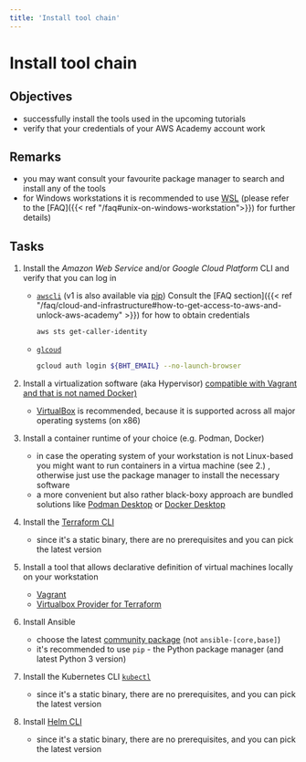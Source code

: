 ```yaml
---
title: 'Install tool chain'
---
```



Install tool chain
==================


## Objectives

* successfully install the tools used in the upcoming tutorials
* verify that your credentials of your AWS Academy account work


## Remarks

* you may want consult your favourite package manager to search and install any of the tools
* for Windows workstations it is recommended to use [WSL](https://docs.microsoft.com/en-us/windows/wsl/install)
  (please refer to the [FAQ]({{< ref "/faq#unix-on-windows-workstation">}})
  for further details)


## Tasks

1. Install the *Amazon Web Service* and/or *Google Cloud Platform* CLI and verify that you can log in

    * [`awscli`](https://docs.aws.amazon.com/cli/latest/userguide/cli-chap-install.html) (v1 is also available via [pip](https://pypi.org/project/awscli/))
      Consult the [FAQ section]({{< ref "/faq/cloud-and-infrastructure#how-to-get-access-to-aws-and-unlock-aws-academy" >}})
      for how to obtain credentials

      ```bash
      aws sts get-caller-identity
      ```

    * [`glcoud`](https://cloud.google.com/sdk/docs/install)

      ```bash
      gcloud auth login ${BHT_EMAIL} --no-launch-browser 
      ```


2. Install a virtualization software (aka Hypervisor) [compatible with Vagrant and that is not named Docker)](https://www.vagrantup.com/docs/providers)

    * [VirtualBox](https://www.virtualbox.org/wiki/Downloads) is recommended, because it is supported across all major
      operating systems (on x86)


3. Install a container runtime of your choice (e.g. Podman, Docker)
   
    * in case the operating system of your workstation is not Linux-based you might want to run containers in a virtua
      machine (see 2.) , otherwise just use the package manager to install the necessary software
    * a more convenient but also rather black-boxy approach are bundled solutions like
      [Podman Desktop](https://podman-desktop.io/docs/Installation) or [Docker Desktop](https://docs.docker.com/desktop/)


4. Install the [Terraform CLI](https://learn.hashicorp.com/tutorials/terraform/install-cli)

    * since it's a static binary, there are no prerequisites and you can pick the latest version


5. Install a tool that allows declarative definition of virtual machines locally on your workstation

    * [Vagrant](https://www.vagrantup.com/docs/installation)
    * [Virtualbox Provider for Terraform](https://registry.terraform.io/providers/terra-farm/virtualbox/latest/docs)


6. Install Ansible

    * choose the latest [community package](https://docs.ansible.com/ansible/latest/installation_guide/intro_installation.html#installing-the-ansible-community-package)
      (not `ansible-[core,base]`)
    * it's recommended to use `pip` - the Python package manager (and latest Python 3 version)


7. Install the Kubernetes CLI [`kubectl`](https://kubernetes.io/docs/tasks/tools/#kubectl)

    * since it's a static binary, there are no prerequisites, and you can pick the latest version


8. Install [Helm CLI](https://helm.sh/docs/intro/install/)

    * since it's a static binary, there are no prerequisites, and you can pick the latest version
